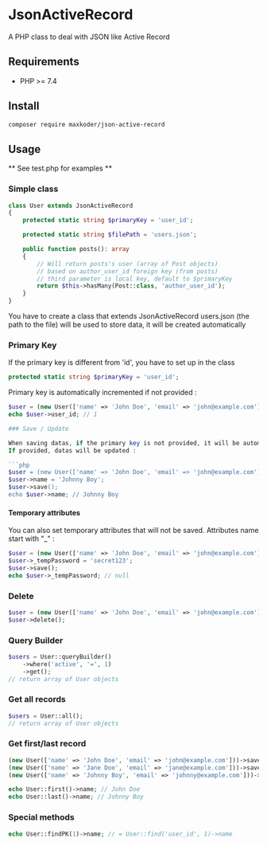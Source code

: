 # JsonActiveRecord
A PHP class to deal with JSON like Active Record

## Requirements

- PHP >= 7.4

## Install

```bash
composer require maxkoder/json-active-record
```

## Usage

** See test.php for examples **

### Simple class

```php
class User extends JsonActiveRecord
{
    protected static string $primaryKey = 'user_id';

    protected static string $filePath = 'users.json';

    public function posts(): array
    {
        // Will return posts's user (array of Post objects)
        // based on author_user_id foreign key (from posts)
        // third parameter is local key, default to $primaryKey
        return $this->hasMany(Post::class, 'author_user_id');
    }
}
```

You have to create a class that extends JsonActiveRecord
users.json (the path to the file) will be used to store data, it will be created automatically

### Primary Key

If the primary key is different from 'id', you have to set up in the class
```php
protected static string $primaryKey = 'user_id';
```

Primary key is automatically incremented if not provided :

```php
$user = (new User(['name' => 'John Doe', 'email' => 'john@example.com']))->save();
echo $user->user_id; // 1

### Save / Update

When saving datas, if the primary key is not provided, it will be automatically generated
If provided, datas will be updated :

```php
$user = (new User(['name' => 'John Doe', 'email' => 'john@example.com']))->save();
$user->name = 'Johnny Boy';
$user->save();
echo $user->name; // Johnny Boy
```

#### Temporary attributes

You can also set temporary attributes that will not be saved. Attributes name start with "_" :

```php
$user = (new User(['name' => 'John Doe', 'email' => 'john@example.com']))->save();
$user->_tempPassword = 'secret123';
$user->save();
echo $user->_tempPassword; // null
```

### Delete

```php
$user = (new User(['name' => 'John Doe', 'email' => 'john@example.com']))->save();
$user->delete();
```

### Query Builder

```php
$users = User::queryBuilder()
    ->where('active', '=', 1)
    ->get();
// return array of User objects
```

### Get all records

```php
$users = User::all();
// return array of User objects
```

### Get first/last record

```php
(new User(['name' => 'John Doe', 'email' => 'john@example.com']))->save();
(new User(['name' => 'Jane Doe', 'email' => 'jane@example.com']))->save();
(new User(['name' => 'Johnny Boy', 'email' => 'johnny@example.com']))->save();

echo User::first()->name; // John Doe
echo User::last()->name; // Johnny Boy
```

### Special methods

```php
echo User::findPK(1)->name; // = User::find('user_id', 1)->name
```
